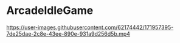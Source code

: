 # ArcadeIdleGame

https://user-images.githubusercontent.com/62174442/171957395-7de25dae-2c8e-43ee-890e-931a9d256d5b.mp4


